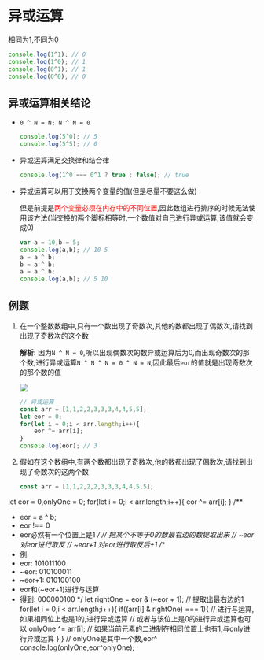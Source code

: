 # 异或运算

相同为1,不同为0

```js
console.log(1^1); // 0
console.log(1^0); // 1
console.log(0^1); // 1
console.log(0^0); // 0
```

## 异或运算相关结论

* `0 ^ N = N; N ^ N = 0`
  
  ```js
  console.log(5^0); // 5
  console.log(5^5); // 0
  ```

* 异或运算满足交换律和结合律
  
  ```js
  console.log(1^0 === 0^1 ? true : false); // true
  ```

* 异或运算可以用于交换两个变量的值(但是尽量不要这么做)
  
  但是前提是<font color="red">两个变量必须在内存中的不同位置</font>,因此数组进行排序的时候无法使用该方法(当交换的两个脚标相等时,一个数值对自己进行异或运算,该值就会变成0)
  
  ```js
  var a = 10,b = 5;
  console.log(a,b); // 10 5
  a = a ^ b;
  b = a ^ b;
  a = a ^ b;
  console.log(a,b); // 5 10
  ```

## 例题

1. 在一个整数数组中,只有一个数出现了奇数次,其他的数都出现了偶数次,请找到出现了奇数次的这个数
   
   **解析:** 因为`N ^ N = 0`,所以出现偶数次的数异或运算后为0,而出现奇数次的那个数,进行异或运算`N ^ N ^ N = 0 ^ N = N`,因此最后`eor`的值就是出现奇数次的那个数的值
   
   ![](C:\Users\admin\AppData\Roaming\marktext\images\2022-04-05-11-36-57-image.png)
   
   ```js
   // 异或运算
   const arr = [1,1,2,2,3,3,3,4,4,5,5];
   let eor = 0;
   for(let i = 0;i < arr.length;i++){
       eor ^= arr[i];
   }
   console.log(eor); // 3
   ```

2. 假如在这个数组中,有两个数都出现了奇数次,他的数都出现了偶数次,请找到出现了奇数次的这两个数
   
   ```js
   const arr = [1,1,2,2,2,3,3,3,4,4,5,5];
let eor = 0,onlyOne = 0;
for(let i = 0;i < arr.length;i++){
    eor ^= arr[i];
}
/**
 * eor = a ^ b;
 * eor !== 0
 * eor必然有一个位置上是1
 */
// 把某个不等于0的数最右边的数提取出来
// ~eor 对eor进行取反
// ~eor+1 对eor进行取反后+1
/**
 * 例:
 * eor: 101011100
 * ~eor: 010100011
 * ~eor+1: 010100100
 * eor和(~eor+1)进行与运算
 * 得到: 000000100
 */
let rightOne = eor & (~eor + 1); // 提取出最右边的1
for(let i = 0;i < arr.length;i++){
    if((arr[i] & rightOne) === 1){
        // 进行与运算,如果相同位上也是1的,进行异或运算
        // 或者与该位上是0的进行异或运算也可以
        onlyOne ^= arr[i]; // 如果当前元素的二进制在相同位置上也有1,与only进行异或运算
    }
}
// onlyOne是其中一个数,eor^
console.log(onlyOne,eor^onlyOne);
```







































































